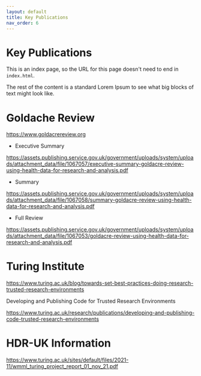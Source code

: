 ```yaml
---
layout: default
title: Key Publications
nav_order: 6
---
```


# Key Publications

This is an index page, so the URL for this page doesn't need to end in
`index.html`.

The rest of the content is a standard Lorem Ipsum to see what big blocks of
text might look like.

# Goldache Review

https://www.goldacrereview.org

- Executive Summary

https://assets.publishing.service.gov.uk/government/uploads/system/uploads/attachment_data/file/1067057/executive-summary-goldacre-review-using-health-data-for-research-and-analysis.pdf

- Summary

https://assets.publishing.service.gov.uk/government/uploads/system/uploads/attachment_data/file/1067058/summary-goldacre-review-using-health-data-for-research-and-analysis.pdf


- Full Review

https://assets.publishing.service.gov.uk/government/uploads/system/uploads/attachment_data/file/1067053/goldacre-review-using-health-data-for-research-and-analysis.pdf





#  Turing Institute

https://www.turing.ac.uk/blog/towards-set-best-practices-doing-research-trusted-research-environments

Developing and Publishing Code for Trusted Research Environments

https://www.turing.ac.uk/research/publications/developing-and-publishing-code-trusted-research-environments

# HDR-UK Information




https://www.turing.ac.uk/sites/default/files/2021-11/wmml_turing_project_report_01_nov_21.pdf